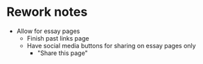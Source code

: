 # Rework notes

* Allow for essay pages
    * Finish past links page
    * Have social media buttons for sharing on essay pages only
        * "Share this page"